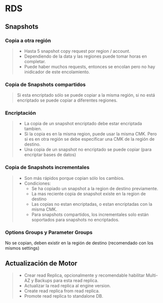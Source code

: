 # RDS 

## Snapshots

### Copia a otra región

> - Hasta 5 snapshot copy request por region / account.
> - Dependiendo de la data y las regiones puede tomar horas en completar.
> - Puede haber muchos requests, entonces se encolan pero no hay inidicador de este encolamiento. 


### Copia de Snapshots compartidos

> Si esta encriptado sólo se puede copiar a la misma región, si no está encriptado se puede copiar a diferentes regiones.

### Encriptación

> - La copia de un snapshot encriptado debe estar encriptada tambien.
> - Si la copia es en la misma region, puede usar la misma CMK. Pero si es en otra región se debe especificar una CMK de la región de destino.
> - Una copia de un snapshot no encriptado se puede copiar (para encriptar bases de datos)

### Copia de Snapshots incrementales

> - Son más rápidos porque copian sólo los cambios.
> - Condiciones:
>   - Se ha copiado un snapshot a la region de destino previamente.
>   - La mas reciente copia de snapshot existe en la region de destino
>   - Las copias no estan encriptadas, o  estan encriptadas con la misma CMK. 
>   - Para snapshots compartidos, los incrementales solo están soportados para snapshots no encriptados.


### Options Groups y Parameter Groups

No se copian, deben existir en la región de destino (recomendado con los mismos settings)


## Actualización de Motor

> - Crear read Replica, opcionalmente y recomendable habilitar Multi-AZ y Backups para esta read replica.
> - Actualizar la read replica al engine version.
> - Create read replica from read replica.
> - Promote read replica to standalone DB.





